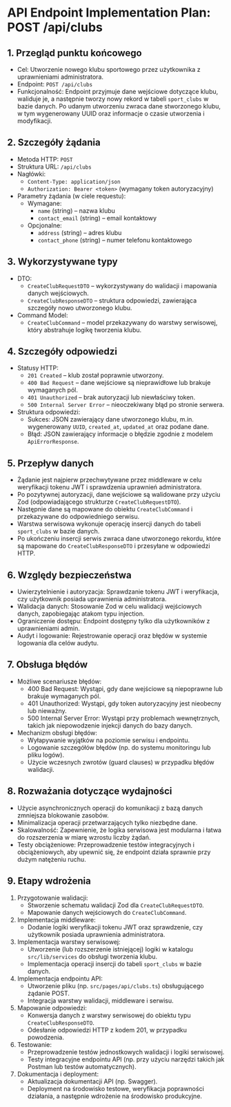 
# API Endpoint Implementation Plan: POST /api/clubs

## 1. Przegląd punktu końcowego
- Cel: Utworzenie nowego klubu sportowego przez użytkownika z uprawnieniami administratora.
- Endpoint: `POST /api/clubs`
- Funkcjonalność: Endpoint przyjmuje dane wejściowe dotyczące klubu, waliduje je, a następnie tworzy nowy rekord w tabeli `sport_clubs` w bazie danych. Po udanym utworzeniu zwraca dane stworzonego klubu, w tym wygenerowany UUID oraz informacje o czasie utworzenia i modyfikacji.

## 2. Szczegóły żądania
- Metoda HTTP: `POST`
- Struktura URL: `/api/clubs`
- Nagłówki:
  - `Content-Type: application/json`
  - `Authorization: Bearer <token>` (wymagany token autoryzacyjny)
- Parametry żądania (w ciele requestu):
  - Wymagane:
    - `name` (string) – nazwa klubu
    - `contact_email` (string) – email kontaktowy
  - Opcjonalne:
    - `address` (string) – adres klubu
    - `contact_phone` (string) – numer telefonu kontaktowego

## 3. Wykorzystywane typy
- DTO:
  - `CreateClubRequestDTO` – wykorzystywany do walidacji i mapowania danych wejściowych.
  - `CreateClubResponseDTO` – struktura odpowiedzi, zawierająca szczegóły nowo utworzonego klubu.
- Command Model:
  - `CreateClubCommand` – model przekazywany do warstwy serwisowej, który abstrahuje logikę tworzenia klubu.

## 4. Szczegóły odpowiedzi
- Statusy HTTP:
  - `201 Created` – klub został poprawnie utworzony.
  - `400 Bad Request` – dane wejściowe są nieprawidłowe lub brakuje wymaganych pól.
  - `401 Unauthorized` – brak autoryzacji lub niewłaściwy token.
  - `500 Internal Server Error` – nieoczekiwany błąd po stronie serwera.
- Struktura odpowiedzi:
  - Sukces: JSON zawierający dane utworzonego klubu, m.in. wygenerowany `UUID`, `created_at`, `updated_at` oraz podane dane.
  - Błąd: JSON zawierający informacje o błędzie zgodnie z modelem `ApiErrorResponse`.

## 5. Przepływ danych
- Żądanie jest najpierw przechwytywane przez middleware w celu weryfikacji tokenu JWT i sprawdzenia uprawnień administratora.
- Po pozytywnej autoryzacji, dane wejściowe są walidowane przy użyciu Zod (odpowiadającego strukturze `CreateClubRequestDTO`).
- Następnie dane są mapowane do obiektu `CreateClubCommand` i przekazywane do odpowiedniego serwisu.
- Warstwa serwisowa wykonuje operację insercji danych do tabeli `sport_clubs` w bazie danych.
- Po ukończeniu insercji serwis zwraca dane utworzonego rekordu, które są mapowane do `CreateClubResponseDTO` i przesyłane w odpowiedzi HTTP.

## 6. Względy bezpieczeństwa
- Uwierzytelnienie i autoryzacja: Sprawdzanie tokenu JWT i weryfikacja, czy użytkownik posiada uprawnienia administratora.
- Walidacja danych: Stosowanie Zod w celu walidacji wejściowych danych, zapobiegając atakom typu injection.
- Ograniczenie dostępu: Endpoint dostępny tylko dla użytkowników z uprawnieniami admin.
- Audyt i logowanie: Rejestrowanie operacji oraz błędów w systemie logowania dla celów audytu.

## 7. Obsługa błędów
- Możliwe scenariusze błędów:
  - 400 Bad Request: Wystąpi, gdy dane wejściowe są niepoprawne lub brakuje wymaganych pól.
  - 401 Unauthorized: Wystąpi, gdy token autoryzacyjny jest nieobecny lub nieważny.
  - 500 Internal Server Error: Wystąpi przy problemach wewnętrznych, takich jak niepowodzenie injekcji danych do bazy danych.
- Mechanizm obsługi błędów:
  - Wyłapywanie wyjątków na poziomie serwisu i endpointu.
  - Logowanie szczegółów błędów (np. do systemu monitoringu lub pliku logów).
  - Użycie wczesnych zwrotów (guard clauses) w przypadku błędów walidacji.

## 8. Rozważania dotyczące wydajności
- Użycie asynchronicznych operacji do komunikacji z bazą danych zmniejsza blokowanie zasobów.
- Minimalizacja operacji przetwarzających tylko niezbędne dane.
- Skalowalność: Zapewnienie, że logika serwisowa jest modularna i łatwa do rozszerzenia w miarę wzrostu liczby żądań.
- Testy obciążeniowe: Przeprowadzenie testów integracyjnych i obciążeniowych, aby upewnić się, że endpoint działa sprawnie przy dużym natężeniu ruchu.

## 9. Etapy wdrożenia
1. Przygotowanie walidacji:
   - Stworzenie schematu walidacji Zod dla `CreateClubRequestDTO`.
   - Mapowanie danych wejściowych do `CreateClubCommand`.
2. Implementacja middleware:
   - Dodanie logiki weryfikacji tokenu JWT oraz sprawdzenie, czy użytkownik posiada uprawnienia administratora.
3. Implementacja warstwy serwisowej:
   - Utworzenie (lub rozszerzenie istniejącej) logiki w katalogu `src/lib/services` do obsługi tworzenia klubu.
   - Implementacja operacji insercji do tabeli `sport_clubs` w bazie danych.
4. Implementacja endpointu API:
   - Utworzenie pliku (np. `src/pages/api/clubs.ts`) obsługującego żądanie POST.
   - Integracja warstwy walidacji, middleware i serwisu.
5. Mapowanie odpowiedzi:
   - Konwersja danych z warstwy serwisowej do obiektu typu `CreateClubResponseDTO`.
   - Odesłanie odpowiedzi HTTP z kodem 201, w przypadku powodzenia.
6. Testowanie:
   - Przeprowadzenie testów jednostkowych walidacji i logiki serwisowej.
   - Testy integracyjne endpointu API (np. przy użyciu narzędzi takich jak Postman lub testów automatycznych).
7. Dokumentacja i deployment:
   - Aktualizacja dokumentacji API (np. Swagger).
   - Deployment na środowisko testowe, weryfikacja poprawności działania, a następnie wdrożenie na środowisko produkcyjne.

